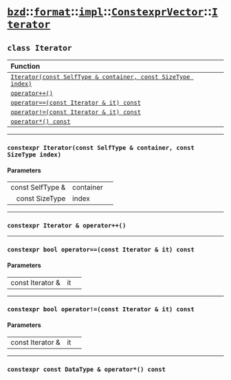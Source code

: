 # [`bzd`](../../../../../index.md)::[`format`](../../../../index.md)::[`impl`](../../../index.md)::[`ConstexprVector`](../../index.md)::[`Iterator`](../index.md)

## `class Iterator`


|Function||
|:---|:---|
|[`Iterator(const SelfType & container, const SizeType index)`](./index.md)||
|[`operator++()`](./index.md)||
|[`operator==(const Iterator & it) const`](./index.md)||
|[`operator!=(const Iterator & it) const`](./index.md)||
|[`operator*() const`](./index.md)||
------
### `constexpr Iterator(const SelfType & container, const SizeType index)`

#### Parameters
||||
|---:|:---|:---|
|const SelfType &|container||
|const SizeType|index||
------
### `constexpr Iterator & operator++()`

------
### `constexpr bool operator==(const Iterator & it) const`

#### Parameters
||||
|---:|:---|:---|
|const Iterator &|it||
------
### `constexpr bool operator!=(const Iterator & it) const`

#### Parameters
||||
|---:|:---|:---|
|const Iterator &|it||
------
### `constexpr const DataType & operator*() const`

